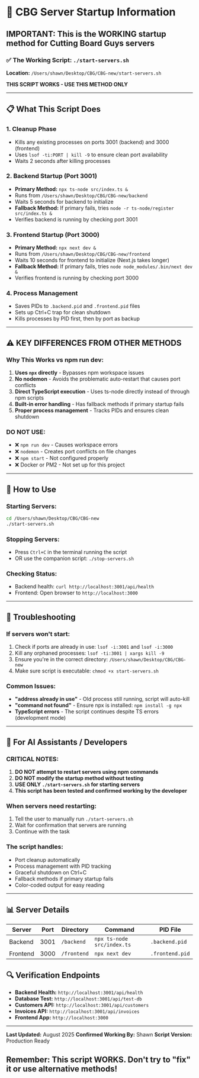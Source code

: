 # 🚀 CBG Server Startup Information

## IMPORTANT: This is the WORKING startup method for Cutting Board Guys servers

### ✅ The Working Script: `./start-servers.sh`

**Location:** `/Users/shawn/Desktop/CBG/CBG-new/start-servers.sh`

**THIS SCRIPT WORKS - USE THIS METHOD ONLY**

---

## 📋 What This Script Does

### 1. **Cleanup Phase**
- Kills any existing processes on ports 3001 (backend) and 3000 (frontend)
- Uses `lsof -ti:PORT | kill -9` to ensure clean port availability
- Waits 2 seconds after killing processes

### 2. **Backend Startup (Port 3001)**
- **Primary Method:** `npx ts-node src/index.ts &`
- Runs from `/Users/shawn/Desktop/CBG/CBG-new/backend`
- Waits 5 seconds for backend to initialize
- **Fallback Method:** If primary fails, tries `node -r ts-node/register src/index.ts &`
- Verifies backend is running by checking port 3001

### 3. **Frontend Startup (Port 3000)**  
- **Primary Method:** `npx next dev &`
- Runs from `/Users/shawn/Desktop/CBG/CBG-new/frontend`
- Waits 10 seconds for frontend to initialize (Next.js takes longer)
- **Fallback Method:** If primary fails, tries `node node_modules/.bin/next dev &`
- Verifies frontend is running by checking port 3000

### 4. **Process Management**
- Saves PIDs to `.backend.pid` and `.frontend.pid` files
- Sets up Ctrl+C trap for clean shutdown
- Kills processes by PID first, then by port as backup

---

## ⚠️ KEY DIFFERENCES FROM OTHER METHODS

### Why This Works vs npm run dev:
1. **Uses `npx` directly** - Bypasses npm workspace issues
2. **No nodemon** - Avoids the problematic auto-restart that causes port conflicts
3. **Direct TypeScript execution** - Uses ts-node directly instead of through npm scripts
4. **Built-in error handling** - Has fallback methods if primary startup fails
5. **Proper process management** - Tracks PIDs and ensures clean shutdown

### DO NOT USE:
- ❌ `npm run dev` - Causes workspace errors
- ❌ `nodemon` - Creates port conflicts on file changes
- ❌ `npm start` - Not configured properly
- ❌ Docker or PM2 - Not set up for this project

---

## 🎯 How to Use

### Starting Servers:
```bash
cd /Users/shawn/Desktop/CBG/CBG-new
./start-servers.sh
```

### Stopping Servers:
- Press `Ctrl+C` in the terminal running the script
- OR use the companion script: `./stop-servers.sh`

### Checking Status:
- Backend health: `curl http://localhost:3001/api/health`
- Frontend: Open browser to `http://localhost:3000`

---

## 🔧 Troubleshooting

### If servers won't start:
1. Check if ports are already in use: `lsof -i:3001` and `lsof -i:3000`
2. Kill any orphaned processes: `lsof -ti:3001 | xargs kill -9`
3. Ensure you're in the correct directory: `/Users/shawn/Desktop/CBG/CBG-new`
4. Make sure script is executable: `chmod +x start-servers.sh`

### Common Issues:
- **"address already in use"** - Old process still running, script will auto-kill
- **"command not found"** - Ensure npx is installed: `npm install -g npx`
- **TypeScript errors** - The script continues despite TS errors (development mode)

---

## 📝 For AI Assistants / Developers

### CRITICAL NOTES:
1. **DO NOT attempt to restart servers using npm commands**
2. **DO NOT modify the startup method without testing**
3. **USE ONLY `./start-servers.sh` for starting servers**
4. **This script has been tested and confirmed working by the developer**

### When servers need restarting:
1. Tell the user to manually run `./start-servers.sh`
2. Wait for confirmation that servers are running
3. Continue with the task

### The script handles:
- Port cleanup automatically
- Process management with PID tracking
- Graceful shutdown on Ctrl+C
- Fallback methods if primary startup fails
- Color-coded output for easy reading

---

## 📊 Server Details

| Server | Port | Directory | Command | PID File |
|--------|------|-----------|---------|----------|
| Backend | 3001 | `/backend` | `npx ts-node src/index.ts` | `.backend.pid` |
| Frontend | 3000 | `/frontend` | `npx next dev` | `.frontend.pid` |

## 🔍 Verification Endpoints

- **Backend Health:** `http://localhost:3001/api/health`
- **Database Test:** `http://localhost:3001/api/test-db`
- **Customers API:** `http://localhost:3001/api/customers`
- **Invoices API:** `http://localhost:3001/api/invoices`
- **Frontend App:** `http://localhost:3000`

---

**Last Updated:** August 2025
**Confirmed Working By:** Shawn
**Script Version:** Production Ready

## Remember: This script WORKS. Don't try to "fix" it or use alternative methods!